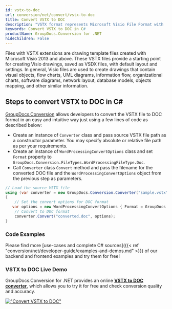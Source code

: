 ```yaml
---
id: vstx-to-doc
url: conversion/net/convert/vstx-to-doc
title: Convert VSTX to DOC
description: "VSTX format represents Microsoft Visio File Format with .vstx extension. Learn how to convert VSTX to DOC file programmatically in C# language using GroupDocs.Conversion for .NET library."
keywords: Convert VSTX to DOC in C#
productName: GroupDocs.Conversion for .NET
hideChildren: False
---
```


Files with VSTX extensions are drawing template files created with Microsoft Visio 2013 and above. These VSTX files provide a starting point for creating Visio drawings, saved as VSDX files, with default layout and settings. In general, Visio files are used to create drawings that contain visual objects, flow charts, UML diagrams, information flow, organizational charts, software diagrams, network layout, database models, objects mapping, and other similar information.

## Steps to convert VSTX to DOC in C#

[GroupDocs.Conversion](https://products.groupdocs.com/conversion/net) allows developers to convert the VSTX file to DOC format in an easy and intuitive way just using a few lines of code as described below:

* Create an instance of `Converter` class and pass source VSTX file path as a constructor parameter. You may specify absolute or relative file path as per your requirements. 
* Create an instance of `WordProcessingConvertOptions` class and set `Format` property to `GroupDocs.Conversion.FileTypes.WordProcessingFileType.Doc`.
* Call `Converter` class `Convert` method and pass the filename for the converted DOC file and the `WordProcessingConvertOptions` object from the previous step as parameters.

```csharp
// Load the source VSTX file
using (var converter = new GroupDocs.Conversion.Converter("sample.vstx"))
{
    // Set the convert options for DOC format
   var options = new WordProcessingConvertOptions { Format = GroupDocs.Conversion.FileTypes.WordProcessingFileType.Doc };
    // Convert to DOC format
    converter.Convert("converted.doc", options);
}
```

### Code Examples

Please find more [use-cases and complete C# sources]({{< ref "conversion/net/developer-guide/examples-and-demos.md" >}}) of our backend and frontend examples and try them for free!

### VSTX to DOC Live Demo

GroupDocs.Conversion for .NET provides an online [**VSTX to DOC converter**](https://products.groupdocs.app/conversion/vstx-to-doc), which allows you to try it for free and check conversion quality and accuracy.

[!["Convert VSTX to DOC"](conversion/net/images/convert-to-doc/convert-vstx-to-doc.png)](https://products.groupdocs.app/conversion/vstx-to-doc)